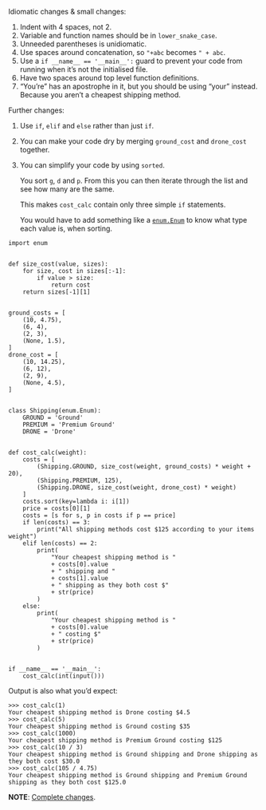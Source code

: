 Idiomatic changes & small changes:

1. Indent with 4 spaces, not 2.
1. Variable and function names should be in `lower_snake_case`.
1. Unneeded parentheses is unidiomatic.
1. Use spaces around concatenation, so `"+abc` becomes `" + abc`.
1. Use a `if __name__ == '__main__':` guard to prevent your code from running when it’s not the initialised file.
1. Have two spaces around top level function definitions.
1. “You’re” has an apostrophe in it, but you should be using “your” instead. Because you aren’t a cheapest shipping method.

Further changes:

1.  Use `if`, `elif` and `else` rather than just `if`.
1.  You can make your code dry by merging `ground_cost` and `drone_cost` together.

1. You can simplify your code by using `sorted`.

   You sort `g`, `d` and `p`. From this you can then iterate through the list and see how many are the same.

   This makes `cost_calc` contain only three simple `if` statements.

   You would have to add something like a [`enum.Enum`](https://docs.python.org/3/library/enum.html#enum.Enum) to know what type each value is, when sorting.

```
import enum


def size_cost(value, sizes):
    for size, cost in sizes[:-1]:
        if value > size:
            return cost
    return sizes[-1][1]


ground_costs = [
    (10, 4.75),
    (6, 4),
    (2, 3),
    (None, 1.5),
]
drone_cost = [
    (10, 14.25),
    (6, 12),
    (2, 9),
    (None, 4.5),
]


class Shipping(enum.Enum):
    GROUND = 'Ground'
    PREMIUM = 'Premium Ground'
    DRONE = 'Drone'


def cost_calc(weight):
    costs = [
        (Shipping.GROUND, size_cost(weight, ground_costs) * weight + 20),
        (Shipping.PREMIUM, 125),
        (Shipping.DRONE, size_cost(weight, drone_cost) * weight)
    ]
    costs.sort(key=lambda i: i[1])
    price = costs[0][1]
    costs = [s for s, p in costs if p == price]
    if len(costs) == 3:
        print("All shipping methods cost $125 according to your items weight")
    elif len(costs) == 2:
        print(
            "Your cheapest shipping method is "
            + costs[0].value
            + " shipping and "
            + costs[1].value
            + " shipping as they both cost $"
            + str(price)
        )
    else:
        print(
            "Your cheapest shipping method is "
            + costs[0].value
            + " costing $"
            + str(price)
        )


if __name__ == '__main__':
    cost_calc(int(input()))
```

Output is also what you’d expect:

<!-- from se_code.final import cost_calc -->
```
>>> cost_calc(1)
Your cheapest shipping method is Drone costing $4.5
>>> cost_calc(5)
Your cheapest shipping method is Ground costing $35
>>> cost_calc(1000)
Your cheapest shipping method is Premium Ground costing $125
>>> cost_calc(10 / 3)
Your cheapest shipping method is Ground shipping and Drone shipping as they both cost $30.0
>>> cost_calc(105 / 4.75)
Your cheapest shipping method is Ground shipping and Premium Ground shipping as they both cost $125.0
```

**NOTE**: [Complete changes](https://github.com/Peilonrayz/Stack-Exchange-contributions/tree/master/code-review/223445).